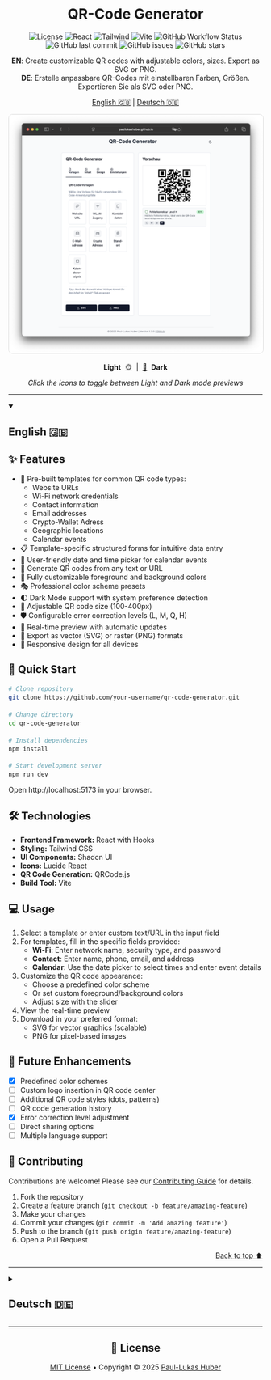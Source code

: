 <div align="center">

# QR-Code Generator

![License](https://img.shields.io/badge/license-MIT-blue.svg)
![React](https://img.shields.io/badge/React-18-61DAFB?logo=react)
![Tailwind](https://img.shields.io/badge/Tailwind-3-38B2AC?logo=tailwind-css)
![Vite](https://img.shields.io/badge/Vite-5-646CFF?logo=vite)
![GitHub Workflow Status](https://img.shields.io/github/actions/workflow/status/paullukashuber/qr-code-generator/deploy.yml?logo=github)
![GitHub last commit](https://img.shields.io/github/last-commit/paullukashuber/qr-code-generator)
![GitHub issues](https://img.shields.io/github/issues/paullukashuber/qr-code-generator)
![GitHub stars](https://img.shields.io/github/stars/paullukashuber/qr-code-generator)


**EN**: Create customizable QR codes with adjustable colors, sizes. Export as SVG or PNG.  
**DE**: Erstelle anpassbare QR-Codes mit einstellbaren Farben, Größen. Exportieren Sie als SVG oder PNG.

<div align="center">
  <a href="#-english">English 🇬🇧</a> | 
  <a href="#-deutsch">Deutsch 🇩🇪</a>
</div>
<div align="center">
  <p>
    <img src="/public/images/light-mode.png" alt="QR Code Generator Light Mode" width="600px" id="preview-img" style="border-radius: 8px; border: 1px solid #ddd; max-width: 100%;" />
  </p>
  <div style="margin: 10px 0; display: flex; align-items: center; justify-content: center; gap: 8px;">
    <span style="font-weight: bold;">Light</span>
    <a href="#lightmode" onclick="document.getElementById('preview-img').src='/public/images/light-mode.png'">🌞</a>
    |
    <a href="#darkmode" onclick="document.getElementById('preview-img').src='/public/images/dark-mode.png'">🌙</a>
    <span style="font-weight: bold;">Dark</span>
  </div>
  <p><em>Click the icons to toggle between Light and Dark mode previews</em></p>
</div>
</div>

---

<a id="-english"></a>
<details open>
<summary><h2>English 🇬🇧</h2></summary>

## ✨ Features

- 📝 Pre-built templates for common QR code types:
  - Website URLs
  - Wi-Fi network credentials
  - Contact information
  - Email addresses
  - Crypto-Wallet Adress
  - Geographic locations
  - Calendar events
- 📋 Template-specific structured forms for intuitive data entry
- 📅 User-friendly date and time picker for calendar events
- 📱 Generate QR codes from any text or URL
- 🎨 Fully customizable foreground and background colors
- 🎭 Professional color scheme presets
- 🌓 Dark Mode support with system preference detection
- 📏 Adjustable QR code size (100-400px)
- 🛡️ Configurable error correction levels (L, M, Q, H)
- 🔄 Real-time preview with automatic updates
- 💾 Export as vector (SVG) or raster (PNG) formats
- 📱 Responsive design for all devices

## 🚀 Quick Start

```bash
# Clone repository
git clone https://github.com/your-username/qr-code-generator.git

# Change directory
cd qr-code-generator

# Install dependencies
npm install

# Start development server
npm run dev
```

Open http://localhost:5173 in your browser.

## 🛠️ Technologies

- **Frontend Framework:** React with Hooks
- **Styling:** Tailwind CSS
- **UI Components:** Shadcn UI
- **Icons:** Lucide React
- **QR Code Generation:** QRCode.js
- **Build Tool:** Vite

## 💻 Usage

1. Select a template or enter custom text/URL in the input field
2. For templates, fill in the specific fields provided:
   - **Wi-Fi**: Enter network name, security type, and password
   - **Contact**: Enter name, phone, email, and address
   - **Calendar**: Use the date picker to select times and enter event details
3. Customize the QR code appearance:
   - Choose a predefined color scheme
   - Or set custom foreground/background colors
   - Adjust size with the slider
4. View the real-time preview
5. Download in your preferred format:
   - SVG for vector graphics (scalable)
   - PNG for pixel-based images

## 🔮 Future Enhancements

- [x] Predefined color schemes
- [ ] Custom logo insertion in QR code center
- [ ] Additional QR code styles (dots, patterns)
- [ ] QR code generation history
- [x] Error correction level adjustment
- [ ] Direct sharing options
- [ ] Multiple language support

## 🤝 Contributing

Contributions are welcome! Please see our [Contributing Guide](CONTRIBUTING.md) for details.

1. Fork the repository
2. Create a feature branch (`git checkout -b feature/amazing-feature`)
3. Make your changes
4. Commit your changes (`git commit -m 'Add amazing feature'`)
5. Push to the branch (`git push origin feature/amazing-feature`)
6. Open a Pull Request

<div align="right"><a href="#-qr-code-generator">Back to top ⬆️</a></div>
</details>

---

<a id="-deutsch"></a>
<details>
<summary><h2>Deutsch 🇩🇪</h2></summary>
## ✨ Funktionen

- 📝 Vorgefertigte Vorlagen für gängige QR-Code-Typen:
  - Website-URLs
  - Anmeldedaten für das Wi-Fi-Netzwerk
  - Kontaktinformationen
  - E-Mail-Adressen
  - Krypto-Wallet-Adresse
  - Geografische Standorte
  - Kalenderereignisse
- 📋 Vorlagenspezifische strukturierte Formulare für die intuitive Dateneingabe
- 📅 Benutzerfreundliche Datums- und Zeitauswahl für Kalenderereignisse
- 📱 Generieren von QR-Codes aus einem beliebigen Text oder einer URL
- 🎨 Vollständig anpassbare Vorder- und Hintergrundfarben
- 🎭 Professionelle Farbschema-Voreinstellungen
- 🌓 Unterstützung des dunklen Modus mit Erkennung der Systemeinstellungen
- 📏 Einstellbare QR-Code-Größe (100-400px)
- 🛡️ Konfigurierbare Fehlerkorrekturstufen (L, M, Q, H)
- 🔄 Echtzeit-Vorschau mit automatischen Updates
- 💾 Export als Vektor- (SVG) oder Rasterformat (PNG)
- 📱 Responsive Design für alle Geräte

## 🚀 Schnellstart

```bash
# Repository klonen
git clone https://github.com/dein-username/qr-code-generator.git

# Verzeichnis wechseln
cd qr-code-generator

# Abhängigkeiten installieren
npm install

# Entwicklungsserver starten
npm run dev
```

Öffne http://localhost:5173 in deinem Browser.

## 🛠️ Technologien

- **Frontend-Framework:** React mit Hooks
- **Styling:** Tailwind CSS
- **UI-Komponenten:** Shadcn UI
- **Icons:** Lucide React
- **QR-Code-Generierung:** QRCode.js
- **Build-Tool:** Vite

## 💻 Verwendung

1. Wähle eine Vorlage oder gib benutzerdefinierten Text/URL ins Eingabefeld ein
2. Bei Vorlagen fülle die spezifischen Felder aus:
   - **WLAN**: Gib Netzwerkname, Sicherheitstyp und Passwort ein
   - **Kontakt**: Gib Name, Telefon, E-Mail und Adresse ein
   - **Kalender**: Nutze die Datumsauswahl für Termine und gib Ereignisdetails ein
3. Passe das Erscheinungsbild des QR-Codes an:
   - Wähle ein vordefiniertes Farbschema
   - Oder stelle eigene Vordergrund-/Hintergrundfarben ein
   - Stelle die Größe mit dem Schieberegler ein
4. Betrachte die Echtzeit-Vorschau
5. Lade den QR-Code in deinem bevorzugten Format herunter:
   - SVG für Vektorgrafiken (skalierbar)
   - PNG für pixelbasierte Bilder

## 🔮 Zukünftige Erweiterungen

- [x] Vordefinierte Farbschemata
- Benutzerdefiniertes Logo in der Mitte des QR-Codes einfügen
- Zusätzliche QR-Code-Stile (Punkte, Muster)
- [ ] Historie der QR-Code-Erzeugung
- [x] Anpassung der Fehlerkorrekturstufe
- [ ] Direkte Freigabeoptionen
- [ ] Unterstützung mehrerer Sprachen

## 🤝 Mitwirken

Beiträge sind willkommen! Du kannst:

1. Das Repository forken
2. Einen Feature-Branch erstellen (`git checkout -b feature/tolle-funktion`)
3. Deine Änderungen committen (`git commit -m 'Füge tolle Funktion hinzu'`)
4. Zum Branch pushen (`git push origin feature/tolle-funktion`)
5. Einen Pull Request öffnen

<div align="right"><a href="#-qr-code-generator">Zurück nach oben ⬆️</a></div>
</details>

---

<div align="center">

## 📄 License

[MIT License](LICENSE) • Copyright © 2025 [Paul-Lukas Huber](https://github.com/paullukashuber)

</div>

